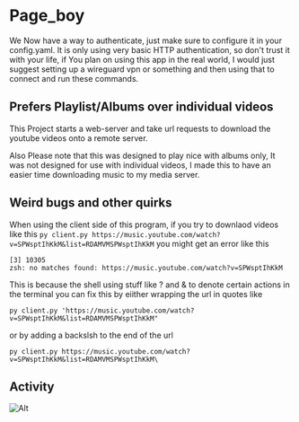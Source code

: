 # Page_boy

We Now have a way to authenticate, just make sure to configure it in your config.yaml. It is only using very basic HTTP
authentication, so don't trust it with your life, if You plan on using this app in the real world, I would just suggest
setting up a wireguard vpn or something and then using that to connect and run these commands.

## Prefers Playlist/Albums over individual videos

This Project starts a web-server and take url requests to download the youtube videos onto a remote server.

Also Please note that this was designed to play nice with albums only, It was not designed for use with individual videos,
I made this to have an easier time downloading music to my media server.

## Weird bugs and other quirks

When using the client side of this program, if you try to downlaod videos like this
`py client.py https://music.youtube.com/watch?v=SPWsptIhKkM&list=RDAMVMSPWsptIhKkM`
you might get an error like this
```
[3] 10305
zsh: no matches found: https://music.youtube.com/watch?v=SPWsptIhKkM 
```

This is because the shell using stuff like ? and & to denote certain actions in the terminal
you can fix this by eiither wrapping the url in quotes like 

`py client.py 'https://music.youtube.com/watch?v=SPWsptIhKkM&list=RDAMVMSPWsptIhKkM"`

or by adding a backslsh to the end of the url 

`py client.py https://music.youtube.com/watch?v=SPWsptIhKkM&list=RDAMVMSPWsptIhKkM\`

## Activity

![Alt](https://repobeats.axiom.co/api/embed/155beec05c734960fcd4d8e0c428e7d3930d68d0.svg "Repobeats analytics image")
